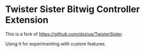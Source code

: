 # Twister Sister Bitwig Controller Extension

This is a fork of https://github.com/dozius/TwisterSister.

Using it for experimenting with custom features.
